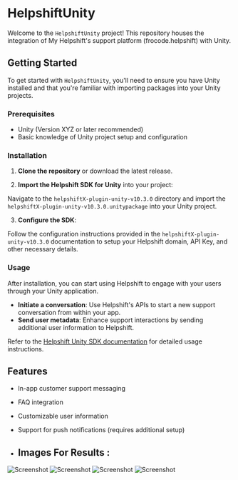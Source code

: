 ##
# HelpshiftUnity

Welcome to the `HelpshiftUnity` project! This repository houses the integration of My Helpshift's support platform (frocode.helpshift) with Unity.

## Getting Started

To get started with `HelpshiftUnity`, you'll need to ensure you have Unity installed and that you're familiar with importing packages into your Unity projects.

### Prerequisites

- Unity (Version XYZ or later recommended)
- Basic knowledge of Unity project setup and configuration

### Installation

1. **Clone the repository** or download the latest release.


2. **Import the Helpshift SDK for Unity** into your project:

Navigate to the `helpshiftX-plugin-unity-v10.3.0` directory and import the `helpshiftX-plugin-unity-v10.3.0.unitypackage` into your Unity project.

3. **Configure the SDK**:

Follow the configuration instructions provided in the `helpshiftX-plugin-unity-v10.3.0` documentation to setup your Helpshift domain, API Key, and other necessary details.

### Usage

After installation, you can start using Helpshift to engage with your users through your Unity application.

- **Initiate a conversation**: Use Helpshift's APIs to start a new support conversation from within your app.
- **Send user metadata**: Enhance support interactions by sending additional user information to Helpshift.

Refer to the [Helpshift Unity SDK documentation](https://developers.helpshift.com/unity/) for detailed usage instructions.

## Features

- In-app customer support messaging
- FAQ integration
- Customizable user information
- Support for push notifications (requires additional setup)

- ## Images For Results :
![Screenshot](/Capture%20d'écran%202024-01-31%20222351.png)
![Screenshot](/Screenshot_2024-01-31-23-31-42-68_af1e0e5b0e3957a5e7042b62686af5cc.jpg)
![Screenshot](/Screenshot_2024-02-01-00-08-53-68_af1e0e5b0e3957a5e7042b62686af5cc.jpg)
![Screenshot](/Screenshot_2024-01-31-23-35-09-16_af1e0e5b0e3957a5e7042b62686af5cc.jpg)
